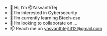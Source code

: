 - 👋 Hi, I’m @YasvanthTej
- 👀 I’m interested in Cybersecurity
- 🌱 I’m currently learning Btech-cse
- 💞️ I’m looking to collaborate on ...
- 📫 Reach me on yasvanthtej1312@gmail.com

<!---
YasvanthTej/YasvanthTej is a ✨ special ✨ repository because its `README.md` (this file) appears on your GitHub profile.
You can click the Preview link to take a look at your changes.
--->
